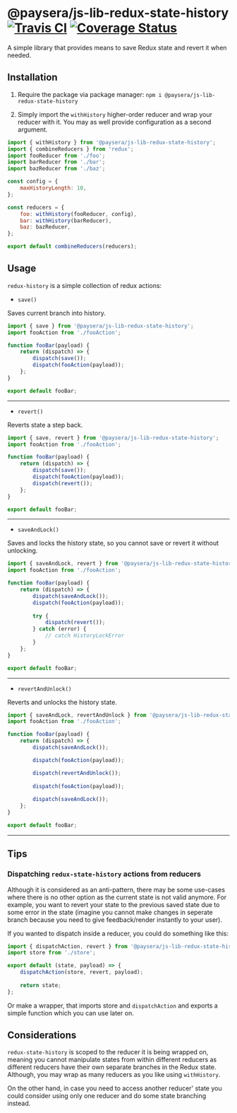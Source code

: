 # @paysera/js-lib-redux-state-history [![Travis CI](https://api.travis-ci.org/paysera/js-lib-redux-state-history.svg?branch=master)](https://api.travis-ci.org/paysera/js-lib-redux-state-history.svg?branch=master) [![Coverage Status](https://coveralls.io/repos/github/paysera/js-lib-redux-state-history/badge.svg?branch=master)](https://coveralls.io/github/paysera/js-lib-redux-state-history?branch=master) 

A simple library that provides means to save Redux state and revert it when needed.

## Installation

1. Require the package via package manager: `npm i @paysera/js-lib-redux-state-history`

2. Simply import the `withHistory` higher-order reducer and wrap your reducer with it. You may as well provide configuration
as a second argument.

```js
import { withHistory } from '@paysera/js-lib-redux-state-history';
import { combineReducers } from 'redux';
import fooReducer from './foo';
import barReducer from './bar';
import bazReducer from './baz';

const config = {
    maxHistoryLength: 10,
};

const reducers = {
    foo: withHistory(fooReducer, config),
    bar: withHistory(barReducer),
    baz: bazReducer,
};

export default combineReducers(reducers);
```

## Usage

`redux-history` is a simple collection of redux actions:

- `save()`

Saves current branch into history.

```js
import { save } from '@paysera/js-lib-redux-state-history';
import fooAction from './fooAction';

function fooBar(payload) {
    return (dispatch) => {
        dispatch(save());
        dispatch(fooAction(payload));
    };
}

export default fooBar;
```
___
- `revert()`

Reverts state a step back.

```js
import { save, revert } from '@paysera/js-lib-redux-state-history';
import fooAction from './fooAction';

function fooBar(payload) {
    return (dispatch) => {
        dispatch(save());
        dispatch(fooAction(payload));
        dispatch(revert());
    };
}

export default fooBar;
```
___

- `saveAndLock()`

Saves and locks the history state, so you cannot save or revert it without unlocking.

```js
import { saveAndLock, revert } from '@paysera/js-lib-redux-state-history';
import fooAction from './fooAction';

function fooBar(payload) {
    return (dispatch) => {
        dispatch(saveAndLock());
        dispatch(fooAction(payload));
        
        try {
            dispatch(revert());
        } catch (error) {
            // catch HistoryLockError
        }
    };
}

export default fooBar;
```

___

- `revertAndUnlock()`

Reverts and unlocks the history state.

```js
import { saveAndLock, revertAndUnlock } from '@paysera/js-lib-redux-state-history';
import fooAction from './fooAction';

function fooBar(payload) {
    return (dispatch) => {
        dispatch(saveAndLock());

        dispatch(fooAction(payload));

        dispatch(revertAndUnlock());
        
        dispatch(fooAction(payload));
        
        dispatch(saveAndLock());
    };
}

export default fooBar;
```

___

## Tips

### Dispatching `redux-state-history` actions from reducers

Although it is considered as an anti-pattern, there may be some use-cases where there is no other option as the current
state is not valid anymore. For example, you want to revert your state to the previous saved state due to some error in 
the state (imagine you cannot make changes in seperate branch because you need to give feedback/render instantly to 
your user). 

If you wanted to dispatch inside a reducer, you could do something like this:
```js
import { dispatchAction, revert } from '@paysera/js-lib-redux-state-history';
import store from './store';

export default (state, payload) => {
    dispatchAction(store, revert, payload);
    
    return state;
};
```

Or make a wrapper, that imports store and `dispatchAction` and exports a simple function which you can use later on.

## Considerations

`redux-state-history` is scoped to the reducer it is being wrapped on, meaning you cannot manipulate states from within
different reducers as different reducers have their own separate branches in the Redux state. Although, you may wrap
as many reducers as you like using `withHistory`.

On the other hand, in case you need to access another reducer' state you could consider using only one reducer and do 
some state branching instead.

